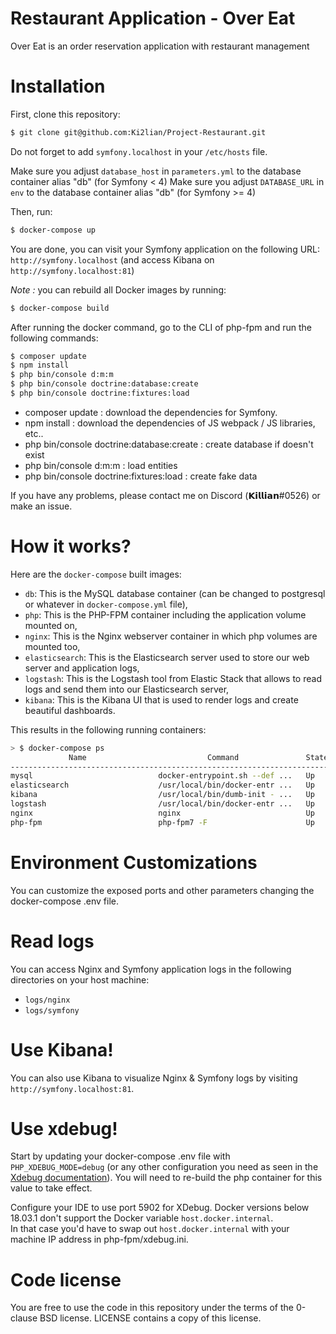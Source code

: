 Restaurant Application - Over Eat
==============

Over Eat is an order reservation application with restaurant management

# Installation

First, clone this repository:

```bash
$ git clone git@github.com:Ki2lian/Project-Restaurant.git
```

Do not forget to add `symfony.localhost` in your `/etc/hosts` file.

Make sure you adjust `database_host` in `parameters.yml` to the database container alias "db" (for Symfony < 4)
Make sure you adjust `DATABASE_URL` in `env` to the database container alias "db" (for Symfony >= 4)

Then, run:

```bash
$ docker-compose up
```

You are done, you can visit your Symfony application on the following URL: `http://symfony.localhost` (and access Kibana on `http://symfony.localhost:81`)

_Note :_ you can rebuild all Docker images by running:

```bash
$ docker-compose build
```

After running the docker command, go to the CLI of php-fpm and run the following commands:
```bash
$ composer update
$ npm install
$ php bin/console d:m:m
$ php bin/console doctrine:database:create
$ php bin/console doctrine:fixtures:load
```
* composer update : download the dependencies for Symfony.
* npm install : download the dependencies of JS webpack / JS libraries, etc..
* php bin/console doctrine:database:create : create database if doesn't exist
* php bin/console d\:m:m : load entities
* php bin/console doctrine:fixtures:load : create fake data

If you have any problems, please contact me on Discord (𝗞𝗶𝗹𝗹𝗶𝗮𝗻#0526) or make an issue.

# How it works?

Here are the `docker-compose` built images:

* `db`: This is the MySQL database container (can be changed to postgresql or whatever in `docker-compose.yml` file),
* `php`: This is the PHP-FPM container including the application volume mounted on,
* `nginx`: This is the Nginx webserver container in which php volumes are mounted too,
* `elasticsearch`: This is the Elasticsearch server used to store our web server and application logs,
* `logstash`: This is the Logstash tool from Elastic Stack that allows to read logs and send them into our Elasticsearch server,
* `kibana`: This is the Kibana UI that is used to render logs and create beautiful dashboards. 

This results in the following running containers:

```bash
> $ docker-compose ps
             Name                           Command               State                 Ports
-----------------------------------------------------------------------------------------------------------
mysql                            docker-entrypoint.sh --def ...   Up      0.0.0.0:3306->3306/tcp, 33060/tcp
elasticsearch                    /usr/local/bin/docker-entr ...   Up      0.0.0.0:9200->9200/tcp, 9300/tcp
kibana                           /usr/local/bin/dumb-init - ...   Up      0.0.0.0:81->5601/tcp
logstash                         /usr/local/bin/docker-entr ...   Up      5044/tcp, 9600/tcp
nginx                            nginx                            Up      443/tcp, 0.0.0.0:80->80/tcp
php-fpm                          php-fpm7 -F                      Up      0.0.0.0:9000->9001/tcp
```

# Environment Customizations

You can customize the exposed ports and other parameters changing the docker-compose .env file.

# Read logs

You can access Nginx and Symfony application logs in the following directories on your host machine:

* `logs/nginx`
* `logs/symfony`

# Use Kibana!

You can also use Kibana to visualize Nginx & Symfony logs by visiting `http://symfony.localhost:81`.

# Use xdebug!

Start by updating your docker-compose .env file with `PHP_XDEBUG_MODE=debug` (or any other configuration you need as seen in the [Xdebug documentation](https://xdebug.org/docs/all_settings#mode)).
You will need to re-build the php container for this value to take effect.

Configure your IDE to use port 5902 for XDebug.
Docker versions below 18.03.1 don't support the Docker variable `host.docker.internal`.  
In that case you'd have to swap out `host.docker.internal` with your machine IP address in php-fpm/xdebug.ini.

# Code license

You are free to use the code in this repository under the terms of the 0-clause BSD license. LICENSE contains a copy of this license.

